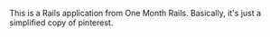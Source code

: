This is a Rails application from One Month Rails. Basically, it's just a simplified copy of pinterest.
